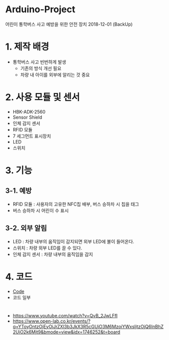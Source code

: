 # Arduino-Project
어린이 통학버스 사고 예방을 위한 안전 장치 2018-12-01 (BackUp)
# 1. 제작 배경
- 통학버스 사고 빈번하게 발생
  - 기존의 방식 개선 필요
  - 차량 내 아이를 외부에 알리는 것 중요


# 2. 사용 모듈 및 센서
- HBK-ADK-2560
- Sensor Shield
- 인체 감지 센서
- RFID 모듈
- 7 세그먼트 표시장치
- LED
- 스위치

# 3. 기능
## 3-1. 예방
- RFID 모듈 : 사용자의 고유한 NFC칩 배부, 버스 승하차 시 칩을 태그
- 버스 승하차 시 어린이 수 표시

## 3-2. 외부 알림
- LED : 차량 내부의 움직임이 감지되면 외부 LED에 불이 들어온다. 
- 스위치 : 차량 외부 LED를 끌 수 있다.
- 인체 감지 센서 : 차량 내부의 움직임을 감지

# 4. 코드
- [Code](Code/Project_use_RFID.ino)
- 코드 일부
#  
- https://www.youtube.com/watch?v=QvB_2JwLFfI
- https://www.open-lab.co.kr/events/?q=YToyOntzOjEyOiJrZXl3b3JkX3R5cGUiO3M6MzoiYWxsIjtzOjQ6InBhZ2UiO2k6Mjt9&bmode=view&idx=1746252&t=board



